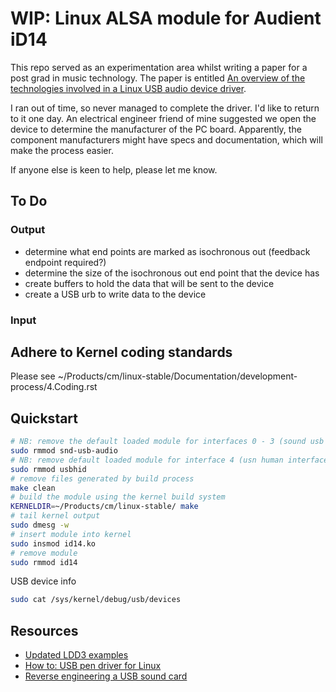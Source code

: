 # WIP: Linux ALSA module for Audient iD14

This repo served as an experimentation area whilst writing a paper for a post grad in music technology. The paper is entitled [An overview of the technologies involved in a Linux USB audio device driver](https://www.overleaf.com/read/vnztffzgfcpv).

I ran out of time, so never managed to complete the driver. I'd like to return to it one day. An electrical engineer friend of mine suggested we open the device to determine the manufacturer of the PC board. Apparently, the component manufacturers might have specs and documentation, which will make the process easier. 

If anyone else is keen to help, please let me know.

## To Do

### Output

* determine what end points are marked as isochronous out (feedback endpoint required?)
* determine the size of the isochronous out end point that the device has
* create buffers to hold the data that will be sent to the device
* create a USB urb to write data to the device 

### Input

## Adhere to Kernel coding standards

Please see ~/Products/cm/linux-stable/Documentation/development-process/4.Coding.rst

## Quickstart

```bash
# NB: remove the default loaded module for interfaces 0 - 3 (sound usb audio)
sudo rmmod snd-usb-audio
# NB: remove default loaded module for interface 4 (usn human interface device)
sudo rmmod usbhid
# remove files generated by build process
make clean
# build the module using the kernel build system
KERNELDIR=~/Products/cm/linux-stable/ make 
# tail kernel output
sudo dmesg -w
# insert module into kernel
sudo insmod id14.ko 
# remove module
sudo rmmod id14
```

USB device info

```sh
sudo cat /sys/kernel/debug/usb/devices
```

## Resources

* [Updated LDD3 examples](https://github.com/martinezjavier/ldd3)
* [How to: USB pen driver for Linux](https://opensourceforu.com/2011/10/usb-drivers-in-linux-1/)
* [Reverse engineering a USB sound card](http://kicherer.org/joomla/index.php/en/blog/38-reverse-engineering-a-usb-sound-card-with-midi-interface-for-linux)



